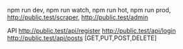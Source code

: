 npm run dev, 
npm run watch,
npm run hot,
npm run prod,
http://public.test/scraper,
http://public.test/admin

API 
http://public.test/api/register 
http://public.test/api/login 
http://public.test/api/posts [GET,PUT,POST,DELETE] 

